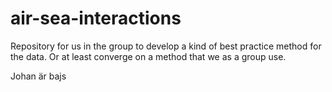 # air-sea-interactions
Repository for us in the group to develop a kind of best practice method for the data. Or at least converge on a method that we as a group use.

Johan är bajs
